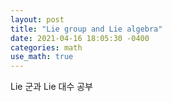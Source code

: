 ```yaml
---
layout: post
title: "Lie group and Lie algebra"
date: 2021-04-16 18:05:30 -0400
categories: math
use_math: true
---
```


Lie 군과 Lie 대수 공부



### 